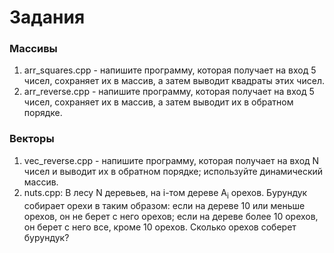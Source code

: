 # Задания

### Массивы

1. arr_squares.cpp - напишите программу, которая получает на вход 5 чисел, сохраняет их в массив, а затем выводит квадраты этих чисел.
2. arr_reverse.cpp - напишите программу, которая получает на вход 5 чисел, сохраняет их в массив, а затем выводит их в обратном порядке.

### Векторы

1. vec_reverse.cpp - напишите программу, которая получает на вход N чисел и выводит их в обратном порядке; используйте динамический массив.
2. nuts.cpp: В лесу N деревьев, на i-том дереве A<sub>i</sub> орехов. Бурундук собирает орехи в таким образом: если на дереве 10 или меньше орехов, он не берет с него орехов; если на дереве более 10 орехов, он берет с него все, кроме 10 орехов. Сколько орехов соберет бурундук?
